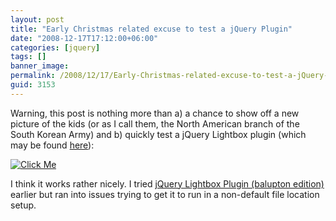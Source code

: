 ```yaml
---
layout: post
title: "Early Christmas related excuse to test a jQuery Plugin"
date: "2008-12-17T17:12:00+06:00"
categories: [jquery]
tags: []
banner_image: 
permalink: /2008/12/17/Early-Christmas-related-excuse-to-test-a-jQuery-Plugin
guid: 3153
---
```


Warning, this post is nothing more than a) a chance to show off a new picture of the kids (or as I call them, the North American branch of the South Korean Army) and b) quickly test a jQuery Lightbox plugin (which may be found <a href="http://jquery.com/demo/thickbox/">here</a>):


<script type="text/javascript" src="http://www.raymondcamden.com/js/jquery.js"></script>
<script type="text/javascript" src="http://www.coldfusionjedi.com/js/thickbox/thickbox.js"></script>
<link rel="stylesheet" href="http://www.coldfusionjedi.com/js/thickbox/thickbox.css" type="text/css" media="screen" />

<p>
<a href="http://www.coldfusionjedi.com/images/santa2008_larger.jpg" title="Christmas 2008" class="thickbox"><img border="0" src="http://www.coldfusionjedi.com/images/santa2008_smaller.jpg" alt="Click Me"/></a>
</p>

I think it works rather nicely. I tried <a href="http://plugins.jquery.com/project/jquerylightbox_bal">jQuery Lightbox Plugin (balupton edition)</a> earlier but ran into issues trying to get it to run in a non-default file location setup.